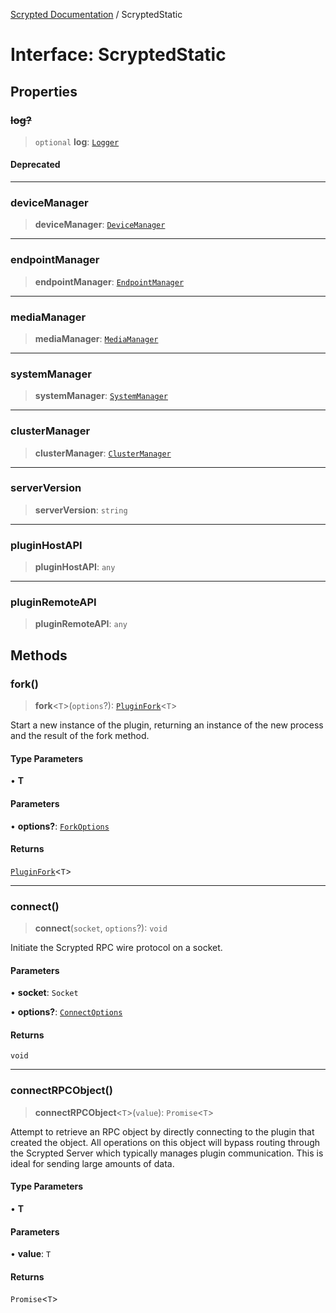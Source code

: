 [Scrypted Documentation](../globals.md) / ScryptedStatic

# Interface: ScryptedStatic

## Properties

### ~~log?~~

> `optional` **log**: [`Logger`](Logger.md)

#### Deprecated

***

### deviceManager

> **deviceManager**: [`DeviceManager`](DeviceManager.md)

***

### endpointManager

> **endpointManager**: [`EndpointManager`](EndpointManager.md)

***

### mediaManager

> **mediaManager**: [`MediaManager`](MediaManager.md)

***

### systemManager

> **systemManager**: [`SystemManager`](SystemManager.md)

***

### clusterManager

> **clusterManager**: [`ClusterManager`](ClusterManager.md)

***

### serverVersion

> **serverVersion**: `string`

***

### pluginHostAPI

> **pluginHostAPI**: `any`

***

### pluginRemoteAPI

> **pluginRemoteAPI**: `any`

## Methods

### fork()

> **fork**\<`T`\>(`options`?): [`PluginFork`](PluginFork.md)\<`T`\>

Start a new instance of the plugin, returning an instance of the new process
and the result of the fork method.

#### Type Parameters

• **T**

#### Parameters

• **options?**: [`ForkOptions`](ForkOptions.md)

#### Returns

[`PluginFork`](PluginFork.md)\<`T`\>

***

### connect()

> **connect**(`socket`, `options`?): `void`

Initiate the Scrypted RPC wire protocol on a socket.

#### Parameters

• **socket**: `Socket`

• **options?**: [`ConnectOptions`](ConnectOptions.md)

#### Returns

`void`

***

### connectRPCObject()

> **connectRPCObject**\<`T`\>(`value`): `Promise`\<`T`\>

Attempt to retrieve an RPC object by directly connecting to the plugin
that created the object. All operations on this object will bypass routing
through the Scrypted Server which typically manages plugin communication.
This is ideal for sending large amounts of data.

#### Type Parameters

• **T**

#### Parameters

• **value**: `T`

#### Returns

`Promise`\<`T`\>
